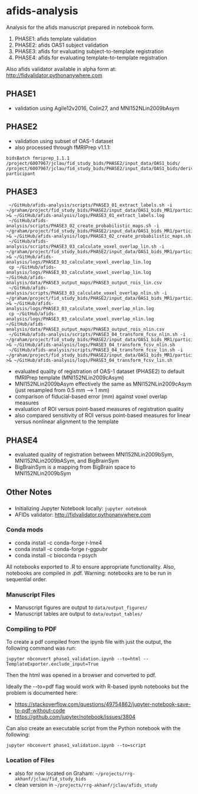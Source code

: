 # afids-analysis

Analysis for the afids manuscript prepared in notebook form.

1. PHASE1: afids template validation
2. PHASE2: afids OAS1 subject validation
3. PHASE3: afids for evaluating subject-to-template registration
4. PHASE4: afids for evaluating template-to-template registration

Also afids validator available in alpha form at: http://fidvalidator.pythonanywhere.com

## PHASE1

* validation using Agile12v2016, Colin27, and MNI152NLin2009bAsym

## PHASE2

* validation using subset of OAS-1 dataset
* also processed through fMRIPrep v1.1.1:
```
bidsBatch fmriprep_1.1.1 /project/6007967/jclau/fid_study_bids/PHASE2/input_data/OAS1_bids/ /project/6007967/jclau/fid_study_bids/PHASE2/input_data/OAS1_bids/derivatives/fmriprep_1.1.1/ participant
```

## PHASE3

```
 ~/GitHub/afids-analysis/scripts/PHASE3_01_extract_labels.sh -i ~/graham/project/fid_study_bids/PHASE2/input_data/OAS1_bids_MR1/participants.tsv >& ~/GitHub/afids-analysis/logs/PHASE3_01_extract_labels.log
 ~/GitHub/afids-analysis/scripts/PHASE3_02_create_probabilistic_maps.sh -i ~/graham/project/fid_study_bids/PHASE2/input_data/OAS1_bids_MR1/participants.tsv >& ~/GitHub/afids-analysis/logs/PHASE3_02_create_probabilistic_maps.sh
 ~/GitHub/afids-analysis/scripts/PHASE3_03_calculate_voxel_overlap_lin.sh -i ~/graham/project/fid_study_bids/PHASE2/input_data/OAS1_bids_MR1/participants.tsv >& ~/GitHub/afids-analysis/logs/PHASE3_03_calculate_voxel_overlap_lin.log
 cp ~/GitHub/afids-analysis/logs/PHASE3_03_calculate_voxel_overlap_lin.log ~/GitHub/afids-analysis/data/PHASE3_output_maps/PHASE3_output_rois_lin.csv
 ~/GitHub/afids-analysis/scripts/PHASE3_03_calculate_voxel_overlap_nlin.sh -i ~/graham/project/fid_study_bids/PHASE2/input_data/OAS1_bids_MR1/participants.tsv >& ~/GitHub/afids-analysis/logs/PHASE3_03_calculate_voxel_overlap_nlin.log
 cp ~/GitHub/afids-analysis/logs/PHASE3_03_calculate_voxel_overlap_nlin.log ~/GitHub/afids-analysis/data/PHASE3_output_maps/PHASE3_output_rois_nlin.csv
 ~/GitHub/afids-analysis/scripts/PHASE3_04_transform_fcsv_nlin.sh -i ~/graham/project/fid_study_bids/PHASE2/input_data/OAS1_bids_MR1/participants.tsv >& ~/GitHub/afids-analysis/logs/PHASE3_04_transform_fcsv_nlin.sh
 ~/GitHub/afids-analysis/scripts/PHASE3_04_transform_fcsv_lin.sh -i ~/graham/project/fid_study_bids/PHASE2/input_data/OAS1_bids_MR1/participants.tsv >& ~/GitHub/afids-analysis/logs/PHASE3_04_transform_fcsv_lin.sh
```
* evaluated quality of registration of OAS-1 dataset (PHASE2) to default fMRIPrep template (MNI152NLin2009cAsym)
* MNI152NLin2009bAsym effectively the same as MNI152NLin2009cAsym (just resampled from 0.5 mm --> 1 mm)
* comparison of fiducial-based error (mm) against voxel overlap measures
* evaluation of ROI versus point-based measures of registration quality
* also compared sensitivity of ROI versus point-based measures for linear versus nonlinear alignment to the template

## PHASE4

* evaluated quality of registration between MNI152NLin2009bSym, MNI152NLin2009bASym, and BigBrainSym
* BigBrainSym is a mapping from BigBrain space to MNI152NLin2009bSym

## Other Notes

###

* Initializing Jupyter Notebook locally: `jupyter notebook`
* AFIDs validator: http://fidvalidator.pythonanywhere.com

### Conda mods

* conda install -c conda-forge r-lme4
* conda install -c conda-forge r-ggpubr
* conda install -c bioconda r-psych 

All notebooks exported to .R to ensure appropriate functionality. Also, notebooks are compiled in .pdf.
Warning: notebooks are to be run in sequential order.

### Manuscript Files

* Manuscript figures are output to `data/output_figures/`
* Manuscript tables are output to `data/output_tables/`

### Compiling to PDF

To create a pdf compiled from the ipynb file with just the output, the following command was run:
```
jupyter nbconvert phase1_validation.ipynb --to=html --TemplateExporter.exclude_input=True
```
Then the html was opened in a browser and converted to pdf.

Ideally the --to=pdf flag would work with R-based ipynb notebooks but the problem is documented here:
* https://stackoverflow.com/questions/49754862/jupyter-notebook-save-to-pdf-without-code
* https://github.com/jupyter/notebook/issues/3804

Can also create an executable script from the Python notebook with the following:
```
jupyter nbconvert phase1_validation.ipynb --to=script
```

### Location of Files

* also for now located on Graham: `~/projects/rrg-akhanf/jclau/fid_study_bids`
* clean version in `~/projects/rrg-akhanf/jclau/afids_study`

